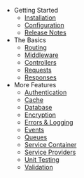 - Getting Started
    - [Installation](/docs/installation)
    - [Configuration](/docs/configuration)
    - [Release Notes](/docs/releases)
- The Basics
    - [Routing](/docs/routing)
    - [Middleware](/docs/middleware)
    - [Controllers](/docs/controllers)
    - [Requests](/docs/requests)
    - [Responses](/docs/responses)
- More Features
    - [Authentication](/docs/authentication)
    - [Cache](/docs/cache)
    - [Database](/docs/database)
    - [Encryption](/docs/encryption)
    - [Errors & Logging](/docs/errors)
    - [Events](/docs/events)
    - [Queues](/docs/queues)
    - [Service Container](/docs/container)
    - [Service Providers](/docs/providers)
    - [Unit Testing](/docs/testing)
    - [Validation](/docs/validation)
